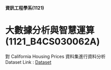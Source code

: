 #### 資訊工程學系(1121)
# 大數據分析與智慧運算(1121_B4CS030062A)
對 California Housing Prices 資料集進行資料分析  
Dataset Link : [Dataset](https://www.kaggle.com/datasets/camnugent/california-housing-prices)





